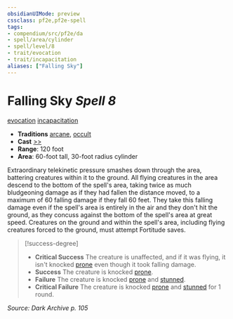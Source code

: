 ```yaml
---
obsidianUIMode: preview
cssclass: pf2e,pf2e-spell
tags:
- compendium/src/pf2e/da
- spell/area/cylinder
- spell/level/8
- trait/evocation
- trait/incapacitation
aliases: ["Falling Sky"]
---
```

# Falling Sky *Spell 8*   
[evocation](rules/traits/evocation.md "Evocation School Trait")  [incapacitation](rules/traits/incapacitation.md "Incapacitation Effect Trait")  

- **Traditions** [arcane](rules/traits/arcane.md "Arcane Tradition Trait"), [occult](rules/traits/occult.md "Occult Tradition Trait")
- **Cast** [>>](rules/core-rulebook/chapter-9-playing-the-game.md#Actions "Two-Action") 
- **Range**: 120 foot
- **Area**: 60-foot tall, 30-foot radius cylinder

Extraordinary telekinetic pressure smashes down through the area, battering creatures within it to the ground. All flying creatures in the area descend to the bottom of the spell's area, taking twice as much bludgeoning damage as if they had fallen the distance moved, to a maximum of 60 falling damage if they fall 60 feet. They take this falling damage even if the spell's area is entirely in the air and they don't hit the ground, as they concuss against the bottom of the spell's area at great speed. Creatures on the ground and within the spell's area, including flying creatures forced to the ground, must attempt Fortitude saves.

> [!success-degree] 
> - **Critical Success** The creature is unaffected, and if it was flying, it isn't knocked [prone](rules/conditions.md#Prone) even though it took falling damage.
> - **Success** The creature is knocked [prone](rules/conditions.md#Prone).
> - **Failure** The creature is knocked [prone](rules/conditions.md#Prone) and [stunned](rules/conditions.md#Stunned).
> - **Critical Failure** The creature is knocked [prone](rules/conditions.md#Prone) and [stunned](rules/conditions.md#Stunned) for 1 round.

*Source: Dark Archive p. 105*